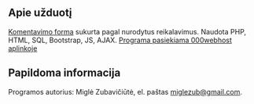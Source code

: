 ## Apie užduotį

[Komentavimo forma](https://commentsmz.000webhostapp.com/) sukurta pagal nurodytus reikalavimus. Naudota PHP, HTML, SQL, Bootstrap, JS, AJAX.
[Programa pasiekiama 000webhost aplinkoje](https://commentsmz.000webhostapp.com/) 

## Papildoma informacija

Programos autorius: Miglė Zubavičiūtė, el. paštas [miglezub@gmail.com](mailto:miglezub@gmail.com).